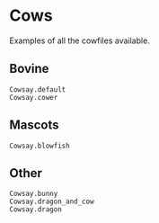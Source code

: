 # Cows

Examples of all the cowfiles available.

## Bovine

```@docs
Cowsay.default
Cowsay.cower
```

## Mascots

```@docs
Cowsay.blowfish
```

## Other

```@docs
Cowsay.bunny
Cowsay.dragon_and_cow
Cowsay.dragon
```

